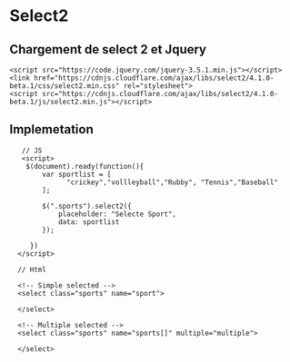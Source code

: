 # Select2

## Chargement de select 2 et Jquery

    <script src="https://code.jquery.com/jquery-3.5.1.min.js"></script>
    <link href="https://cdnjs.cloudflare.com/ajax/libs/select2/4.1.0-beta.1/css/select2.min.css" rel="stylesheet">
    <script src="https://cdnjs.cloudflare.com/ajax/libs/select2/4.1.0-beta.1/js/select2.min.js"></script>
    
    
## Implemetation 

       // JS    
       <script>
        $(document).ready(function(){
            var sportlist = [
                  "crickey","vollleyball","Rubby", "Tennis","Baseball"
            ];
            
            $(".sports").select2({
                placeholder: "Selecte Sport",
                data: sportlist
            });
            
         })
      </script>
      
      // Html
      
      <!-- Simple selected -->
      <select class="sports" name="sport">
        
      </select>
      
      <!-- Multiple selected -->
      <select class="sports" name="sports[]" multiple="multiple">
        
      </select>
      
      
   

